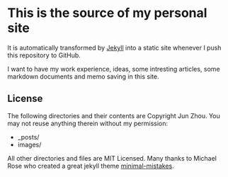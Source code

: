 # This is the source of my personal site

It is automatically transformed by [Jekyll](http://github.com/mojombo/jekyll)
into a static site whenever I push this repository to GitHub.

I want to have my work experience, ideas, some intresting articles, some 
markdown documents and memo saving in this site.

## License

The following directories and their contents are Copyright Jun Zhou.
You may not reuse anything therein without my permission:

* \_posts/
* images/

All other directories and files are MIT Licensed. Many thanks to Michael Rose who
created a great jekyll theme [minimal-mistakes](https://github.com/mmistakes/minimal-mistakes).
